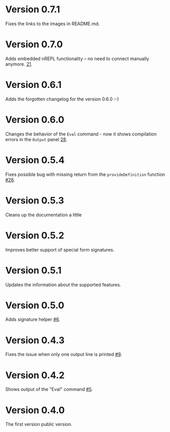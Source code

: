 # Version 0.7.1

Fixes the links to the images in README.md.

# Version 0.7.0

Adds embedded nREPL functionality – no need to connect manually anymore.
[21](https://github.com/avli/clojureVSCode/issues/21).

# Version 0.6.1

Adds the forgotten changelog for the version 0.6.0 :-)

# Version 0.6.0

Changes the behavior of the `Eval` command - now it shows compilation errors in the `Output` panel [28](https://github.com/avli/clojureVSCode/issues/28).

# Version 0.5.4

Fixes possible bug with missing return from the `provideDefinition` function [#26](https://github.com/avli/clojureVSCode/issues/26).

# Version 0.5.3

Cleans up the documentation a little

# Version 0.5.2

Improves better support of special form signatures.

# Version 0.5.1

Updates the information about the supported features.

# Version 0.5.0

Adds signature helper [#6](https://github.com/avli/clojureVSCode/issues/8).

# Version 0.4.3

Fixes the issue when only one output line is printed [#9](https://github.com/avli/clojureVSCode/issues/9).

# Version 0.4.2

Shows output of the "Eval" command [#5](https://github.com/avli/clojureVSCode/issues/5).

# Version 0.4.0

The first version public version.
